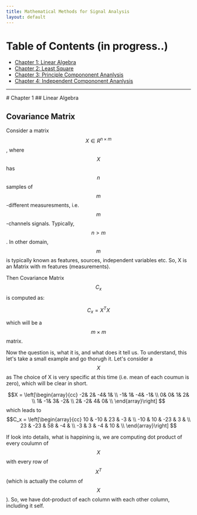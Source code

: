 ```yaml
---
title: Mathematical Methods for Signal Analysis
layout: default
---
```

<script src='https://cdnjs.cloudflare.com/ajax/libs/mathjax/2.7.4/MathJax.js?config=default'></script>

# Table of Contents (in progress..)
* [Chapter 1: Linear Algebra](#chapter-1)
* [Chapter 2: Least Square](#chapter-1)
* [Chapter 3: Principle Compononent Ananlysis](#chapter-1)
* [Chapter 4: Independent Compononent Ananlysis](#chapter-1)

<hr>
# Chapter 1
## Linear Algebra


## Covariance Matrix
Consider a matrix $$X \in R^{n\times m}$$, where $$X$$ has $$n$$ samples of $$m$$-different measuresments, i.e. $$m$$-channels signals. Typically, $$n>m$$. In other domain, $$m$$ is typically known as features, sources, independent variables etc. So, X is an Matrix with m features (measurements).

Then Covariance Matrix $$C_x$$ is computed as:

$$C_x =  X^TX$$

which will be a $$m \times m$$ matrix.

Now the question is, what it is, and what does it tell us. To understand, this let's take a small example and go thorugh it. Let's consider a $$X$$ as
The choice of X is very specific at this time (i.e. mean of each coumun is zero), which will be clear in short.

$$X = 
  \left[\begin{array}{cc} 
  -2&  2& -4&  1&  \\
  -1&  1& -4& -1&  \\
   0&  0&  1&  2&  \\
   1& -1&  3& -2&  \\
   2& -2&  4&  0&  \\
  \end{array}\right]
$$     which leads to  $$C_x = 
  \left[\begin{array}{cc} 
   10 & -10 &  23 & -3 &  \\
  -10 &  10 & -23 &  3 &  \\
   23 & -23 &  58 & -4 &  \\
  -3  &  3  & -4  &  10 &  \\
  \end{array}\right]
$$

If look into details, what is happining is, we are computing dot product of every coulumn of $$X$$ with every row of $$X^T$$ (which is actually the column of $$X$$).
So, we have dot-product of each column with each other column, including it self. 




<!--
<hr>
# Chapter 2
-->
